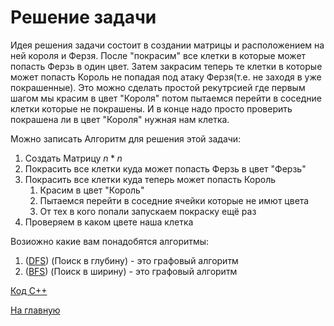 <h1> Решение задачи </h1>

Идея решения задачи состоит в создании матрицы и расположением на ней короля и Ферзя. После "покрасим" все клетки в которые может попасть Ферзь в один цвет. Затем закрасим теперь те клетки в которые может попасть Король не попадая под атаку Ферзя(т.е. не заходя в уже покрашенные). Это можно сделать простой рекутрсией где первым шагом мы красим в цвет "Короля" потом пытаемся перейти в соседние клетки которые не покрашены. И в конце надо просто проверить покрашена ли в цвет "Короля" нужная нам клетка.

Можно записать Алгоритм для решения этой задачи:
1. Создать Матрицу $n * n$
2. Покрасить все клетки куда может попасть Ферзь в цвет "Ферзь"
3. Покрасить все клетки куда теперь может попасть Король
    1.  Красим в цвет "Король"
    2.  Пытаемся перейти в соседние ячейки которые не имют цвета
    3.  От тех в кого попали запускаем покраску ещё раз
4. Проверяем в каком цвете наша клетка

Возиожно какие вам понадобятся алгоритмы:
1. ([DFS](http://e-maxx.ru/algo/dfs)) (Поиск в глубину) - это графовый алгоритм
2. ([BFS](http://e-maxx.ru/algo/bfs)) (Поиск в ширину) - это графовый алгоритм

[Код С++](Solution_A.cpp)

[На главную](README.md)